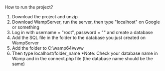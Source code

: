 How to run the project?
1. Download the project and unzip
2. Download WampServer, run the server, then type "localhost" on Google or something
3. Log in with username = "root", password = "" and create a database
4. Add the SQL file in the folder to the database you just created on WampServer
5. Add the folder to C:\wamp64\www
6. Then type localhost/folder_name
*Note: Check your database name in Wamp and in the connect.php file (the database name should be the same)
